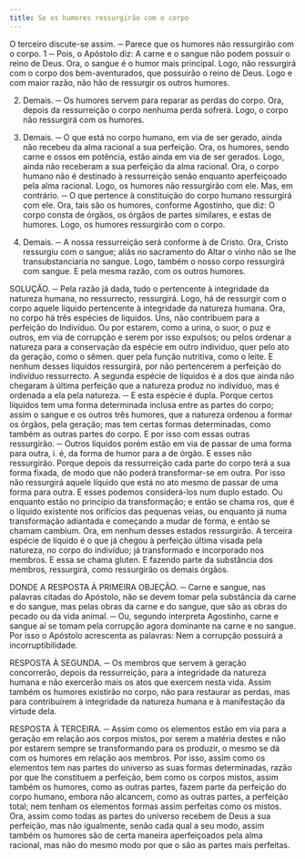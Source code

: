```yaml
---
title: Se os humores ressurgirão com o corpo
---
```


O terceiro discute-se assim. ─ Parece que os humores não ressurgirão com o corpo.  1 ─ Pois, o Apóstolo diz: A carne e o sangue não podem possuir o reino de Deus. Ora, o sangue é o humor mais principal. Logo, não ressurgirá com o corpo dos bem-aventurados, que possuirão o reino de Deus. Logo e com maior razão, não hão de ressurgir os outros humores.  

2. Demais. ─ Os humores servem para reparar as perdas do corpo. Ora, depois da ressurreição o corpo nenhuma perda sofrerá. Logo, o corpo não ressurgirá com os humores.  

3. Demais. ─ O que está no corpo humano, em via de ser gerado, ainda não recebeu da alma racional a sua perfeição. Ora, os humores, sendo carne e ossos em potência, estão ainda em via de ser gerados. Logo, ainda não receberam a sua perfeição da alma racional. Ora, o corpo humano não é destinado à ressurreição senão enquanto aperfeiçoado pela alma racional. Logo, os humores não ressurgirão com ele.  Mas, em contrário. ─ O que pertence à constituição do corpo humano ressurgirá com ele. Ora, tais são os humores, conforme Agostinho, que diz: O corpo consta de órgãos, os órgãos de partes similares, e estas de humores. Logo, os humores ressurgirão com o corpo.  

2. Demais. ─ A nossa ressurreição será conforme à de Cristo. Ora, Cristo ressurgiu com o sangue; aliás no sacramento do Altar o vinho não se lhe transubstanciaria no sangue. Logo, também o nosso corpo ressurgirá com sangue. E pela mesma razão, com os outros humores.  

SOLUÇÃO. ─ Pela razão já dada, tudo o pertencente à integridade da natureza humana, no ressurrecto, ressurgirá. Logo, há de ressurgir com o corpo aquele líquido pertencente à integridade da natureza humana.  Ora, no corpo há três espécies de líquidos.  Uns, não contribuem para a perfeição do Indivíduo. Ou por estarem, como a urina, o suor, o puz e outros, em via de corrupção e serem por isso expulsos; ou pelos ordenar a natureza para a conservação da espécie em outro indivíduo, quer pelo ato da geração, como o sêmen. quer pela função nutritiva, como o leite. E nenhum desses líquidos ressurgirá, por não pertencerem a perfeição do indivíduo ressurrecto. A segunda espécie de líquidos é a dos que ainda não chegaram à última perfeição que a natureza produz no indivíduo, mas é ordenada a ela pela natureza. ─ E esta espécie é dupla. Porque certos líquidos tem uma forma determinada inclusa entre as partes do corpo; assim o sangue e os outros três humores, que a natureza ordenou a formar os órgãos, pela geração; mas tem certas formas determinadas, como também as outras partes do corpo. E por isso com essas outras ressurgirão. ─ Outros líquidos porém estão em via de passar de uma forma para outra, i. é, da forma de humor para a de órgão. E esses não ressurgirão. Porque depois da ressurreição cada parte do corpo terá a sua forma fixada, de modo que não poderá transformar-se em outra. Por isso não ressurgirá aquele líquido que está no ato mesmo de passar de uma forma para outra. E esses podemos considerá-los num duplo estado. Ou enquanto estão no princípio da transformação; e então se chama ros, que é o líquido existente nos orifícios das pequenas veias, ou enquanto já numa transformação adiantada e começando a mudar de forma, e então se chamam cambium. Ora, em nenhum desses estados ressurgirão.  A terceira espécie de líquido é o que já chegou à perfeição última visada pela natureza, no corpo do indivíduo; já transformado e incorporado nos membros. E essa se chama gluten. E fazendo parte da substância dos membros, ressurgirá, como ressurgirão os demais órgãos.  

DONDE A RESPOSTA À PRIMEIRA OBJEÇÃO. ─ Carne e sangue, nas palavras citadas do Apóstolo, não se devem tomar pela substância da carne e do sangue, mas pelas obras da carne e do sangue, que são as obras do pecado ou da vida animal. ─ Ou, segundo interpreta Agostinho, carne e sangue aí se tomam pela corrupção agora dominante na carne e no sangue. Por isso o Apóstolo acrescenta as palavras: Nem a corrupção possuirá a incorruptibilidade.  

RESPOSTA À SEGUNDA. ─ Os membros que servem à geração concorrerão, depois da ressurreição, para a integridade da natureza humana e não exercerão mais os atos que exercem nesta vida. Assim também os humores existirão no corpo, não para restaurar as perdas, mas para contribuírem à integridade da natureza humana e à manifestação da virtude dela.  

RESPOSTA À TERCEIRA. ─ Assim como os elementos estão em via para a geração em relação aos corpos mistos, por serem a matéria destes e não por estarem sempre se transformando para os produzir, o mesmo se dá com os humores em relação aos membros. Por isso, assim como os elementos tem nas partes do universo as suas formas determinadas, razão por que lhe constituem a perfeição, bem como os corpos mistos, assim também os humores, como as outras partes, fazem parte da perfeição do corpo humano, embora não alcancem, como as outras partes, a perfeição total; nem tenham os elementos formas assim perfeitas como os mistos. Ora, assim como todas as partes do universo recebem de Deus a sua perfeição, mas não igualmente, senão cada qual a seu modo, assim também os humores são de certa maneira aperfeiçoados pela alma racional, mas não do mesmo modo por que o são as partes mais perfeitas.